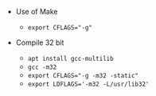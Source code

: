 
* Use of Make
  * `export CFLAGS="-g"`

* Compile 32 bit
  * `apt install gcc-multilib`
  * `gcc -m32`
  * `export CFLAGS="-g -m32 -static"`
  * `export LDFLAGS='-m32 -L/usr/lib32'`
